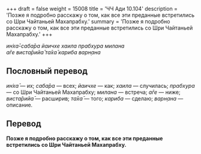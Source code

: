 +++
draft = false
weight = 15008
title = 'ЧЧ Ади 10.104'
description = 'Позже я подробно расскажу о том, как все эти преданные встретились со Шри Чайтаньей Махапрабху.'
summary = 'Позже я подробно расскажу о том, как все эти преданные встретились со Шри Чайтаньей Махапрабху.'
+++

_ин̇ха̄-саба̄ра йаичхе хаила прабхура милана  
а̄ге виста̄рийа̄ та̄ха̄ кариба варн̣ана_

## Пословный перевод

_ин̇ха̄_ — их; _саба̄ра_ — всех; _йаичхе_ — как; _хаила_ — случилась; _прабхура_ — со Шри Чайтаньей Махапрабху; _милана_ — встреча; _а̄ге_ — ниже; _виста̄рийа̄_ — расширив; _та̄ха̄_ — того; _кариба_ — сделаю; _варн̣ана_ — описание.

## Перевод

**Позже я подробно расскажу о том, как все эти преданные встретились со Шри Чайтаньей Махапрабху.**
